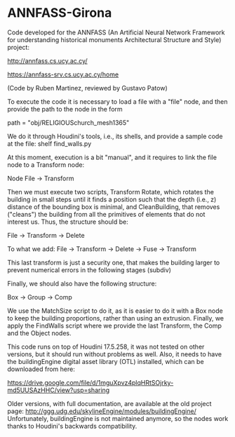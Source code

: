 # ANNFASS-Girona
Code developed for the ANNFASS (An Artificial Neural Network Framework for understanding historical monuments Architectural Structure and Style) project:

http://annfass.cs.ucy.ac.cy/

https://annfass-srv.cs.ucy.ac.cy/home

(Code by Ruben Martinez, reviewed by Gustavo Patow)

To execute the code it is necessary to load a file with a "file" node, and then provide the path to the node in the form

path = "obj/RELIGIOUSchurch_mesh1365"

We do it through Houdini's tools, i.e., its shells, and provide a sample code at the file:
shelf find_walls.py

At this moment, execution is a bit "manual", and it requires to link the file node to a Transform node:

Node File -> Transform

Then we must execute two scripts, Transform Rotate, which rotates the building in small steps until it finds a position such that the depth (i.e., z) distance of the bounding box is minimal, and CleanBuilding, that removes ("cleans") the building from all the primitives of elements that do not interest us. Thus, the structure should be:

File -> Transform -> Delete

To what we add:
File -> Transform -> Delete -> Fuse -> Transform

This last transform is just a security one, that makes the building larger to prevent numerical errors in the following stages (subdiv)

Finally, we should also have the following structure:

Box -> Group -> Comp

We use the MatchSize script to do it, as it is easier to do it with a Box node to keep the building proportions, rather than using an extrusion. Finally, we apply the FindWalls script where we provide the last Transform, the Comp and the Object nodes.

This code runs on top of Houdini 17.5.258, it was not tested on other versions, but it should run without problems as well. Also, it needs to have the buildingEngine digital asset library (OTL) installed, which can be downloaded from here:

https://drive.google.com/file/d/1mguXpvz4plqHRtSOjrky-md5UUSAzHHC/view?usp=sharing

Older versions, with full documentation, are available at the old project page:
http://ggg.udg.edu/skylineEngine/modules/buildingEngine/
Unfortunately, buildingEngine is not maintained anymore, so the nodes work thanks to Houdini's backwards compatibility.
